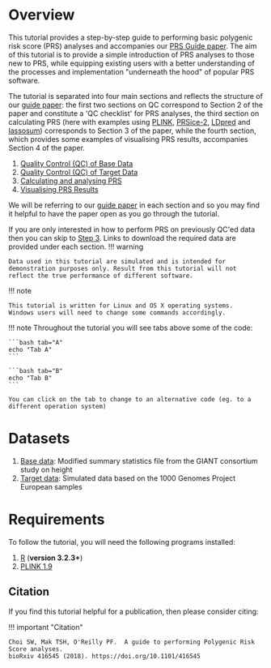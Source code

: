 # Overview 
This tutorial provides a step-by-step guide to performing basic polygenic risk score (PRS) analyses and accompanies our [PRS Guide paper](https://doi.org/10.1101/416545). 
The aim of this tutorial is to provide a simple introduction of PRS analyses to those new to PRS, while equipping existing users with a better understanding of the processes and implementation "underneath the hood" of popular PRS software.

The tutorial is separated into four main sections and reflects the structure of our [guide paper](https://doi.org/10.1101/416545): 
the first two sections on QC correspond to Section 2 of the paper and constitute a 'QC checklist' for PRS analyses, the third section on calculating PRS (here with examples using [PLINK](plink.md), [PRSice-2](prsice.md), [LDpred](ldpred.md) and [lassosum](lassosum.md)) corresponds to Section 3 of the paper, while the fourth section, which provides some examples of visualising PRS results, accompanies Section 4 of the paper.

1. [Quality Control (QC) of Base Data](base.md)
2. [Quality Control (QC) of Target Data](target.md)
3. [Calculating and analysing PRS](plink.md)
4. [Visualising PRS Results](plink_visual.md)

We will be referring to our [guide paper](https://doi.org/10.1101/416545) in each section and so you may find it helpful to have the paper open as you go through the tutorial.

If you are only interested in how to perform PRS on previously QC'ed data then you can skip to [Step 3](plink.md). Links to download the required data are provided under each section.
!!! warning

    Data used in this tutorial are simulated and is intended for demonstration purposes only. Result from this tutorial will not reflect the true performance of different software. 

!!! note

    This tutorial is written for Linux and OS X operating systems. 
    Windows users will need to change some commands accordingly.

!!! note
    Throughout the tutorial you will see tabs above some of the code:

    ```bash tab="A"
    echo "Tab A"
    ```

    ```bash tab="B"
    echo "Tab B"
    ```

    You can click on the tab to change to an alternative code (eg. to a different operation system)
# Datasets
1. [Base data](https://drive.google.com/file/d/1RWjk49QNZj9zvJHc9X_wyZ51fdy6xQjv/view?usp=sharing): Modified summary statistics file from the GIANT consortium study on height
2. [Target data](https://drive.google.com/file/d/1uhJR_3sn7RA8U5iYQbcmTp6vFdQiF4F2/view?usp=sharing): Simulated data based on the 1000 Genomes Project European samples

# Requirements
To follow the tutorial, you will need the following programs installed:

1. [R](https://www.r-project.org/) (**version 3.2.3+**)
2. [PLINK 1.9](https://www.cog-genomics.org/plink2)

## Citation
If you find this tutorial helpful for a publication, then please consider citing:

!!! important "Citation"

    Choi SW, Mak TSH, O'Reilly PF.  A guide to performing Polygenic Risk Score analyses. 
    bioRxiv 416545 (2018). https://doi.org/10.1101/416545
